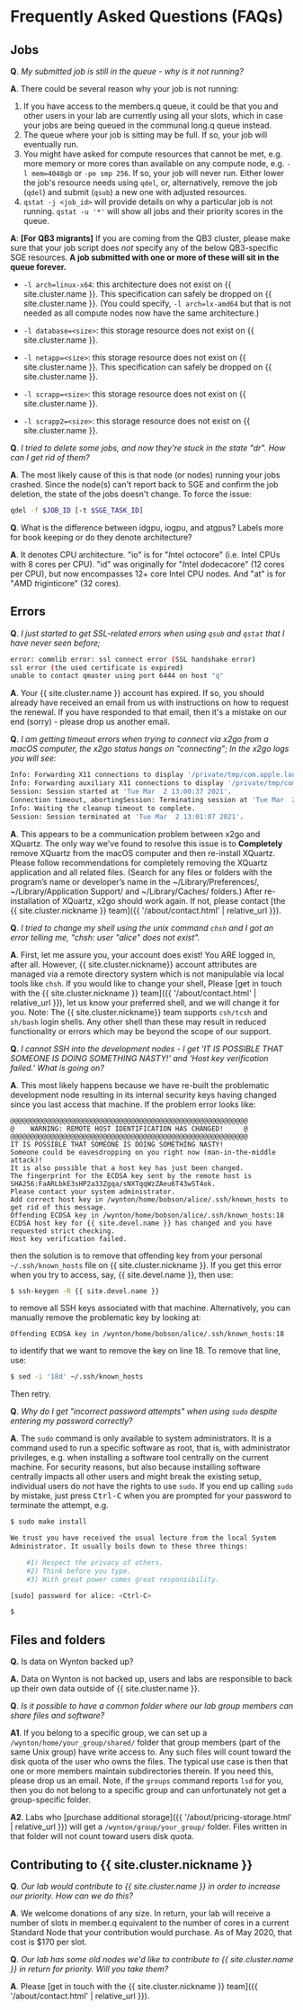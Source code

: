 # Frequently Asked Questions (FAQs)

## Jobs

**Q**. _My submitted job is still in the queue - why is it not running?_

**A**. There could be several reason why your job is not running:

  1. If you have access to the members.q queue, it could be that you and other users in your lab are currently using all your slots, which in case your jobs are being queued in the communal long.q queue instead.
  2. The queue where your job is sitting may be full. If so, your job will eventually run.
  3. You might have asked for compute resources that cannot be met, e.g. more memory or more cores than available on any compute node, e.g. `-l mem=4048gb` or `-pe smp 256`.  If so, your job will never run.  Either lower the job's resource needs using `qdel`, or, alternatively,  remove the job (`qdel`) and submit (`qsub`) a new one with adjusted resources.
  4. `qstat -j <job_id>` will provide details on why a particular job is not running.  `qstat -u '*'` will show all jobs and their priority scores in the queue.

**A**: **[For QB3 migrants]** If you are coming from the QB3 cluster, please make sure that your job script does _not_ specify any of the below QB3-specific SGE resources.  **A job submitted with one or more of these will sit in the queue forever.**

  - `-l arch=linux-x64`: this architecture does not exist on {{ site.cluster.name }}. This specification can safely be dropped on {{ site.cluster.name }}. (You could specify, `-l arch=lx-amd64` but that is not needed as all compute nodes now have the same architecture.)

  - `-l database=<size>`: this storage resource does not exist on {{ site.cluster.name }}.

  - `-l netapp=<size>`: this storage resource does not exist on {{ site.cluster.name }}. This specification can safely be dropped on {{ site.cluster.name }}.

  - `-l scrapp=<size>`: this storage resource does not exist on {{ site.cluster.name }}.

  - `-l scrapp2=<size>`: this storage resource does not exist on {{ site.cluster.name }}.

**Q**. _I tried to delete some jobs, and now they're stuck in the state "dr". How can I get rid of them?_

**A**. The most likely cause of this is that node (or nodes) running your jobs crashed.  Since the node(s) can't report back to SGE and confirm the job deletion, the state of the jobs doesn't change.  To force the issue:
```sh
qdel -f $JOB_ID [-t $SGE_TASK_ID]
```

**Q**. What is the difference between idgpu, iogpu, and atgpus? Labels more for book keeping or do they denote architecture?

**A**. It denotes CPU architecture.  "io" is for "*I*ntel *o*ctocore" (i.e. Intel CPUs with 8 cores per CPU).  "id" was originally for "*I*ntel *d*odecacore" 
(12 cores per CPU), but now encompasses 12+ core Intel CPU nodes.  And "at" is for "*A*MD *t*riginticore" (32 cores).


## Errors

**Q**. _I just started to get SSL-related errors when using `qsub` and `qstat` that I have never seen before;_
```sh
error: commlib error: ssl connect error (SSL handshake error)
ssl error (the used certificate is expired)
unable to contact qmaster using port 6444 on host "q"
```

**A**. Your {{ site.cluster.name }} account has expired.  If so, you should already have received an email from us with instructions on how to request the renewal.  If you have responded to that email, then it's a mistake on our end (sorry) - please drop us another email.

**Q**. _I am getting timeout errors when trying to connect via x2go from a macOS computer, the x2go status hangs on "connecting"; In the x2go logs you will see:_

```sh
Info: Forwarding X11 connections to display '/private/tmp/com.apple.launchd.C24DSqSnIF/org.xquartz:0'.
Info: Forwarding auxiliary X11 connections to display '/private/tmp/com.apple.launchd.C24DSqSnIF/org.xquartz:0'.
Session: Session started at 'Tue Mar  2 13:00:37 2021'.
Connection timeout, abortingSession: Terminating session at 'Tue Mar  2 13:01:05 2021'.
Info: Waiting the cleanup timeout to complete.
Session: Session terminated at 'Tue Mar  2 13:01:07 2021'.
```

**A**. This appears to be a communication problem between x2go and XQuartz. The only way we've found to resolve this issue is to **Completely** remove XQuartz from the macOS computer and then re-install XQuartz. Please follow recommendations for completely removing the XQuartz application and all related files. (Search for any files or folders with the program’s name or developer’s name in the ~/Library/Preferences/, ~/Library/Application Support/ and ~/Library/Caches/ folders.) After re-installation of XQuartz, x2go should work again. If not, please contact [the {{ site.cluster.nickname }} team]({{ '/about/contact.html' | relative_url }}).

**Q**. _I tried to change my shell using the unix command `chsh` and I got an error telling me, "chsh: user "alice" does not exist"._

**A**. First, let me assure you, your account does exist! You ARE logged in, after all. However, {{ site.cluster.nickname}} account attributes are managed via a remote directory system which is not manipulable via local tools like `chsh`. If you would like to change your shell, Please [get in touch with the {{ site.cluster.nickname }} team]({{ '/about/contact.html' | relative_url }}), let us know your preferred shell, and we will change it for you. Note: The {{ site.cluster.nickname}} team supports `csh/tcsh` and `sh/bash` login shells. Any other shell than these may result in reduced functionality or errors which may be beyond the scope of our support.

**Q**. _I cannot SSH into the development nodes - I get 'IT IS POSSIBLE THAT SOMEONE IS DOING SOMETHING NASTY!' and 'Host key verification failed.'  What is going on?_

**A**. This most likely happens because we have re-built the problematic development node resulting in its internal security keys having changed since you last access that machine.  If the problem error looks like:

```lang-none
@@@@@@@@@@@@@@@@@@@@@@@@@@@@@@@@@@@@@@@@@@@@@@@@@@@@@@@@@@@
@    WARNING: REMOTE HOST IDENTIFICATION HAS CHANGED!     @
@@@@@@@@@@@@@@@@@@@@@@@@@@@@@@@@@@@@@@@@@@@@@@@@@@@@@@@@@@@
IT IS POSSIBLE THAT SOMEONE IS DOING SOMETHING NASTY!
Someone could be eavesdropping on you right now (man-in-the-middle attack)!
It is also possible that a host key has just been changed.
The fingerprint for the ECDSA key sent by the remote host is
SHA256:FaARLbkE3sHP2a33Zgqa/sNXTqqWzZAeu6T43wST4ok.
Please contact your system administrator.
Add correct host key in /wynton/home/bobson/alice/.ssh/known_hosts to get rid of this message.
Offending ECDSA key in /wynton/home/bobson/alice/.ssh/known_hosts:18
ECDSA host key for {{ site.devel.name }} has changed and you have requested strict checking.
Host key verification failed.
```

then the solution is to remove that offending key from your personal `~/.ssh/known_hosts` file on {{ site.cluster.nickname }}.  If you get this error when you try to access, say, {{ site.devel.name }}, then use:

```sh
$ ssh-keygen -R {{ site.devel.name }}
```

to remove all SSH keys associated with that machine.  Alternatively, you can manually remove the problematic key by looking at:

```lang-none
Offending ECDSA key in /wynton/home/bobson/alice/.ssh/known_hosts:18
```

to identify that we want to remove the key on line 18.  To remove that line, use:

```sh
$ sed -i '18d' ~/.ssh/known_hosts
```

Then retry.


**Q**. _Why do I get "incorrect password attempts" when using `sudo` despite entering my password correctly?_

**A**. The `sudo` command is only available to system administrators.  It is a command used to run a specific software as root, that is, with administrator privileges, e.g. when installing a software tool centrally on the current machine.  For security reasons, but also because installing software centrally impacts all other users and might break the existing setup, individual users do _not_ have the rights to use `sudo`.  If you end up calling `sudo` by mistake, just press <kbd>Ctrl-C</kbd> when you are prompted for your password to terminate the attempt, e.g.

```sh
$ sudo make install

We trust you have received the usual lecture from the local System
Administrator. It usually boils down to these three things:

    #1) Respect the privacy of others.
    #2) Think before you type.
    #3) With great power comes great responsibility.

[sudo] password for alice: <Ctrl-C>

$
```



## Files and folders

**Q.** Is data on Wynton backed up?

**A.** Data on Wynton is not backed up, users and labs are responsible to back up their own data outside of {{ site.cluster.name }}.

**Q**. _Is it possible to have a common folder where our lab group members can share files and software?_

**A1**. If you belong to a specific group, we can set up a `/wynton/home/your_group/shared/` folder that group members (part of the same Unix group) have write access to. Any such files will count toward the disk quota of the user who owns the files. The typical use case is then that one or more members maintain subdirectories therein.  If you need this, please drop us an email.  Note, if the `groups` command reports `lsd` for you, then you do not belong to a specific group and can unfortunately not get a group-specific folder.

**A2**. Labs who [purchase additional storage]({{ '/about/pricing-storage.html' | relative_url }}) will get a `/wynton/group/your_group/` folder.  Files written in that folder will not count toward users disk quota.

## Contributing to {{ site.cluster.nickname }}

**Q**. _Our lab would contribute to {{ site.cluster.name }} in order to increase our priority.  How can we do this?_

**A**. We welcome donations of any size.  In return, your lab will receive a number of slots in member.q equivalent to the number of cores in a current Standard Node that your contribution would purchase.  As of May 2020, that cost is $170 per slot.

**Q**. _Our lab has some old nodes we'd like to contribute to {{ site.cluster.name }} in return for priority. Will you take them?_

**A**. Please [get in touch with the {{ site.cluster.nickname }} team]({{ '/about/contact.html' | relative_url }}).
